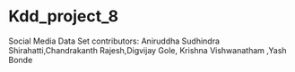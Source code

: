 # Kdd_project_8
Social Media Data Set
contributors:
Aniruddha Sudhindra Shirahatti,Chandrakanth Rajesh,Digvijay Gole, Krishna Vishwanatham ,Yash Bonde
